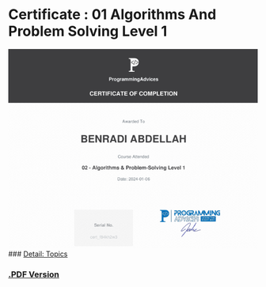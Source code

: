 # Certificate : 01 Algorithms And Problem Solving Level 1

![Certificate](./src/01__Certificate__Algorithms__And__Problem__Solving__Level__01.png) ### [Detail: Topics](../)

### [.PDF Version](./src/01__Certificate__Algorithms__And__Problem__Solving__Level__01.pdf)
